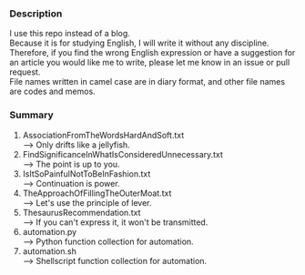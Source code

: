 ### Description
I use this repo instead of a blog.  
Because it is for studying English, I will write it without any discipline.  
Therefore, if you find the wrong English expression or have a suggestion for an article you would like me to write, please let me know in an issue or pull request.  
File names written in camel case are in diary format, and other file names are codes and memos.

### Summary
1. AssociationFromTheWordsHardAndSoft.txt  
--> Only drifts like a jellyfish.  
1. FindSignificanceInWhatIsConsideredUnnecessary.txt  
--> The point is up to you.  
1. IsItSoPainfulNotToBeInFashion.txt  
--> Continuation is power.  
1. TheApproachOfFillingTheOuterMoat.txt  
--> Let's use the principle of lever.  
1. ThesaurusRecommendation.txt  
--> If you can't express it, it won't be transmitted.  
1. automation.py  
--> Python function collection for automation.  
1. automation.sh  
--> Shellscript function collection for automation.  